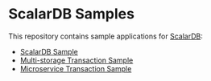 # ScalarDB Samples

This repository contains sample applications for [ScalarDB](https://github.com/scalar-labs/scalardb):

- [ScalarDB Sample](scalardb-sample/README.md)
- [Multi-storage Transaction Sample](multi-storage-transaction-sample/README.md)
- [Microservice Transaction Sample](microservice-transaction-sample/README.md)
